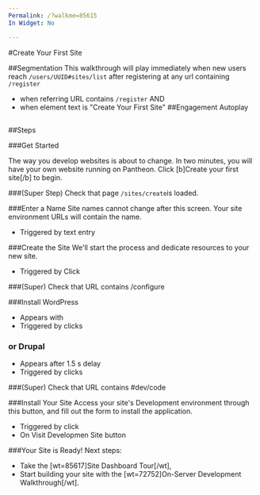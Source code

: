 ```yaml
---
Permalink: /?walkme=85615
In Widget: No

---
```

#Create Your First Site

##Segmentation
This walkthrough will play immediately when new users reach `/users/UUID#sites/list` after registering at any url containing `/register`

- when referring URL contains `/register`
AND
- when element text is "Create Your First Site"
##Engagement
Autoplay
##
##Steps

###Get Started

  The way you develop websites is about to change. In two minutes, you will have your own website running on Pantheon. Click [b]Create your first site[/b] to begin.

###(Super Step) Check that page `/sites/create`is loaded.


###Enter a Name
  Site names cannot change after this screen.
  Your site environment URLs will contain the name.

  - Triggered by text entry

###Create the Site
  We'll start the process and dedicate resources to your new site.

  - Triggered by Click

###(Super) Check that URL contains /configure

###Install WordPress

  - Appears with
  - Triggered by clicks

### or Drupal

  - Appears after 1.5 s delay
  - Triggered by clicks

###(Super) Check that URL contains #dev/code

###Install Your Site
Access your site's Development environment through this button, and fill out the form to install the application.
- Triggered by click
- On Visit Developmen Site button

###Your Site is Ready!
Next steps:  
- Take the [wt=85617]Site Dashboard Tour[/wt],
- Start building your site with the
[wt=72752]On-Server Development Walkthrough[/wt].
